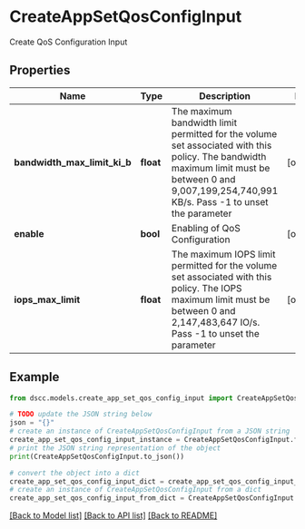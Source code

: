 # CreateAppSetQosConfigInput

Create QoS Configuration Input

## Properties

Name | Type | Description | Notes
------------ | ------------- | ------------- | -------------
**bandwidth_max_limit_ki_b** | **float** | The maximum bandwidth limit permitted for the volume set associated with this policy. The bandwidth maximum limit must be between 0 and 9,007,199,254,740,991 KB/s. Pass -1 to unset the parameter | [optional] 
**enable** | **bool** | Enabling of QoS Configuration | [optional] 
**iops_max_limit** | **float** | The maximum IOPS limit permitted for the volume set associated with this policy. The IOPS maximum limit must be between 0 and 2,147,483,647 IO/s. Pass -1 to unset the parameter | [optional] 

## Example

```python
from dscc.models.create_app_set_qos_config_input import CreateAppSetQosConfigInput

# TODO update the JSON string below
json = "{}"
# create an instance of CreateAppSetQosConfigInput from a JSON string
create_app_set_qos_config_input_instance = CreateAppSetQosConfigInput.from_json(json)
# print the JSON string representation of the object
print(CreateAppSetQosConfigInput.to_json())

# convert the object into a dict
create_app_set_qos_config_input_dict = create_app_set_qos_config_input_instance.to_dict()
# create an instance of CreateAppSetQosConfigInput from a dict
create_app_set_qos_config_input_from_dict = CreateAppSetQosConfigInput.from_dict(create_app_set_qos_config_input_dict)
```
[[Back to Model list]](../README.md#documentation-for-models) [[Back to API list]](../README.md#documentation-for-api-endpoints) [[Back to README]](../README.md)


